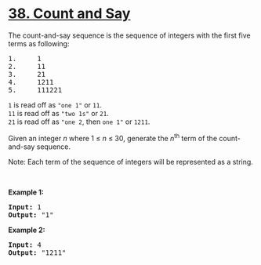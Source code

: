 <h1 class="title__20p2"><a href="https://leetcode-cn.com/problems/count-and-say/">38. Count and Say</a></h1>

<div><p>The count-and-say sequence is the sequence of integers with the first five terms as following:</p>

<pre>1.     1
2.     11
3.     21
4.     1211
5.     111221
</pre>

<p><code>1</code> is read off as <code>"one 1"</code> or <code>11</code>.<br>
<code>11</code> is read off as <code>"two 1s"</code> or <code>21</code>.<br>
<code>21</code> is read off as <code>"one 2</code>, then <code>one 1"</code> or <code>1211</code>.</p>

<p>Given an integer <i>n</i>&nbsp;where 1 ≤ <em>n</em> ≤ 30, generate the <i>n</i><sup>th</sup> term of the count-and-say sequence.</p>

<p>Note: Each term of the sequence of integers will be represented as a string.</p>

<p>&nbsp;</p>

<p><b>Example 1:</b></p>

<pre><b>Input:</b> 1
<b>Output:</b> "1"
</pre>

<p><b>Example 2:</b></p>

<pre><b>Input:</b> 4
<b>Output:</b> "1211"</pre>
</div>